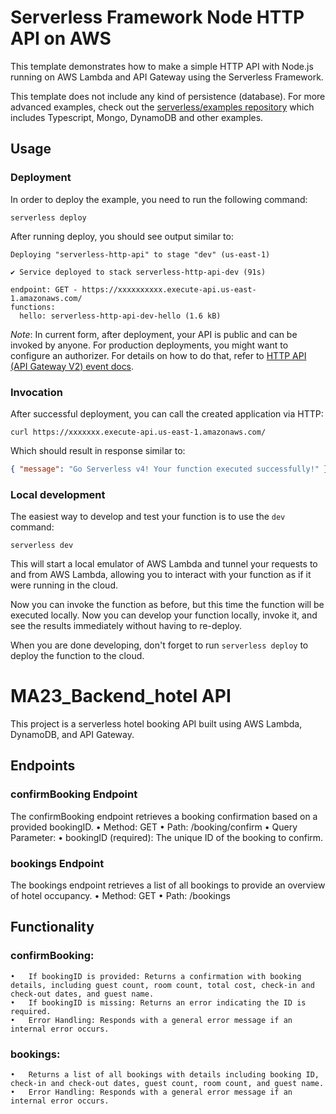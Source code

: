 <!--
title: 'AWS Simple HTTP Endpoint example in NodeJS'
description: 'This template demonstrates how to make a simple HTTP API with Node.js running on AWS Lambda and API Gateway using the Serverless Framework.'
layout: Doc
framework: v4
platform: AWS
language: nodeJS
authorLink: 'https://github.com/serverless'
authorName: 'Serverless, Inc.'
authorAvatar: 'https://avatars1.githubusercontent.com/u/13742415?s=200&v=4'
-->

# Serverless Framework Node HTTP API on AWS

This template demonstrates how to make a simple HTTP API with Node.js running on AWS Lambda and API Gateway using the Serverless Framework.

This template does not include any kind of persistence (database). For more advanced examples, check out the [serverless/examples repository](https://github.com/serverless/examples/) which includes Typescript, Mongo, DynamoDB and other examples.

## Usage

### Deployment

In order to deploy the example, you need to run the following command:

```
serverless deploy
```

After running deploy, you should see output similar to:

```
Deploying "serverless-http-api" to stage "dev" (us-east-1)

✔ Service deployed to stack serverless-http-api-dev (91s)

endpoint: GET - https://xxxxxxxxxx.execute-api.us-east-1.amazonaws.com/
functions:
  hello: serverless-http-api-dev-hello (1.6 kB)
```

_Note_: In current form, after deployment, your API is public and can be invoked by anyone. For production deployments, you might want to configure an authorizer. For details on how to do that, refer to [HTTP API (API Gateway V2) event docs](https://www.serverless.com/framework/docs/providers/aws/events/http-api).

### Invocation

After successful deployment, you can call the created application via HTTP:

```
curl https://xxxxxxx.execute-api.us-east-1.amazonaws.com/
```

Which should result in response similar to:

```json
{ "message": "Go Serverless v4! Your function executed successfully!" }
```

### Local development

The easiest way to develop and test your function is to use the `dev` command:

```
serverless dev
```

This will start a local emulator of AWS Lambda and tunnel your requests to and from AWS Lambda, allowing you to interact with your function as if it were running in the cloud.

Now you can invoke the function as before, but this time the function will be executed locally. Now you can develop your function locally, invoke it, and see the results immediately without having to re-deploy.

When you are done developing, don't forget to run `serverless deploy` to deploy the function to the cloud.


# MA23_Backend_hotel API

This project is a serverless hotel booking API built using AWS Lambda, DynamoDB, and API Gateway.

## Endpoints

### confirmBooking Endpoint

The confirmBooking endpoint retrieves a booking confirmation based on a provided bookingID.
	•	Method: GET
	•	Path: /booking/confirm
	•	Query Parameter:
	•	bookingID (required): The unique ID of the booking to confirm.
 

### bookings Endpoint

The bookings endpoint retrieves a list of all bookings to provide an overview of hotel occupancy.
	•	Method: GET
	•	Path: /bookings


## Functionality

### confirmBooking:
	•	If bookingID is provided: Returns a confirmation with booking details, including guest count, room count, total cost, check-in and check-out dates, and guest name.
	•	If bookingID is missing: Returns an error indicating the ID is required.
	•	Error Handling: Responds with a general error message if an internal error occurs.

### bookings:
	•	Returns a list of all bookings with details including booking ID, check-in and check-out dates, guest count, room count, and guest name.
	•	Error Handling: Responds with a general error message if an internal error occurs.

